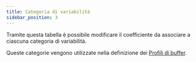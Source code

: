 ```yaml
---
title: Categoria di variabilità
sidebar_position: 3
---
```


Tramite questa tabella è possibile modificare il coefficiente da associare a ciascuna categoria di variabilità.

Queste categorie vengono utilizzate nella definizione dei [Profili di buffer](/docs/ddmrp/master-data/buffer-profiles).